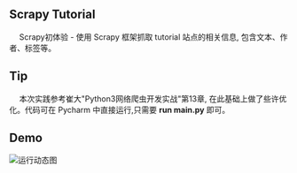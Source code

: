 ## Scrapy Tutorial
&emsp; Scrapy初体验 - 使用 Scrapy 框架抓取 tutorial 站点的相关信息, 包含文本、作者、标签等。

## Tip
&emsp; 本次实践参考崔大"Python3网络爬虫开发实战"第13章, 在此基础上做了些许优化。代码可在 Pycharm 中直接运行,只需要 **run main.py** 即可。

## Demo
![运行动态图](https://github.com/Northxw/Python3_WebSpider/blob/master/14-Scrapy_Tutorial/demo.gif)
